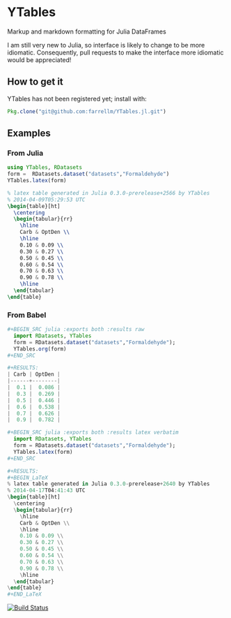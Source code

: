 # YTables

Markup and markdown formatting for Julia DataFrames

I am still very new to Julia, so interface is likely to change to be more idiomatic. Consequently, pull requests to make the interface more idiomatic would be appreciated!

## How to get it
YTables has not been registered yet; install with:

```julia
Pkg.clone("git@github.com:farrellm/YTables.jl.git")
```

## Examples
### From Julia
```julia
using YTables, RDatasets
form =  RDatasets.dataset("datasets","Formaldehyde")
YTables.latex(form)
```

```latex
% latex table generated in Julia 0.3.0-prerelease+2566 by YTables
% 2014-04-09T05:29:53 UTC
\begin{table}[ht]
  \centering
  \begin{tabular}{rr}
    \hline
    Carb & OptDen \\
    \hline
    0.10 & 0.09 \\ 
    0.30 & 0.27 \\ 
    0.50 & 0.45 \\ 
    0.60 & 0.54 \\ 
    0.70 & 0.63 \\ 
    0.90 & 0.78 \\
    \hline
  \end{tabular}
\end{table}
```

### From Babel
```julia
#+BEGIN_SRC julia :exports both :results raw
  import RDatasets, YTables
  form = RDatasets.dataset("datasets","Formaldehyde");
  YTables.org(form)
#+END_SRC

#+RESULTS:
| Carb | OptDen |
|------+--------|
|  0.1 |  0.086 |
|  0.3 |  0.269 |
|  0.5 |  0.446 |
|  0.6 |  0.538 |
|  0.7 |  0.626 |
|  0.9 |  0.782 |
```

```julia
#+BEGIN_SRC julia :exports both :results latex verbatim
  import RDatasets, YTables
  form = RDatasets.dataset("datasets","Formaldehyde");
  YTables.latex(form)
#+END_SRC

#+RESULTS:
#+BEGIN_LaTeX
% latex table generated in Julia 0.3.0-prerelease+2640 by YTables
% 2014-04-17T04:41:43 UTC
\begin{table}[ht]
  \centering
  \begin{tabular}{rr}
    \hline
    Carb & OptDen \\
    \hline
    0.10 & 0.09 \\
    0.30 & 0.27 \\
    0.50 & 0.45 \\
    0.60 & 0.54 \\
    0.70 & 0.63 \\
    0.90 & 0.78 \\
    \hline
  \end{tabular}
\end{table}
#+END_LaTeX
```

[![Build Status](https://travis-ci.org/farrellm/YTables.jl.png)](https://travis-ci.org/farrellm/YTables.jl)
